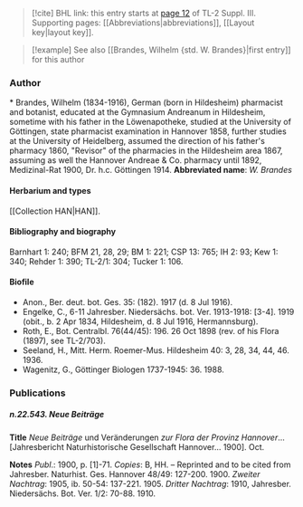> [!cite] BHL link: this entry starts at [page 12](https://www.biodiversitylibrary.org/page/33266319) of TL-2 Suppl. III.
> Supporting pages: [[Abbreviations|abbreviations]], [[Layout key|layout key]].

> [!example] See also [[Brandes, Wilhelm {std. W. Brandes}|first entry]] for this author

### Author

\* Brandes, Wilhelm (1834-1916), German (born in Hildesheim) pharmacist and botanist, educated at the Gymnasium Andreanum in Hildesheim, sometime with his father in the Löwenapotheke, studied at the University of Göttingen, state pharmacist examination in Hannover 1858, further studies at the University of Heidelberg, assumed the direction of his father's pharmacy 1860, "Revisor" of the pharmacies in the Hildesheim area 1867, assuming as well the Hannover Andreae & Co. pharmacy until 1892, Medizinal-Rat 1900, Dr. h.c. Göttingen 1914. 
**Abbreviated name**: *W. Brandes*

#### Herbarium and types

[[Collection HAN|HAN]].

#### Bibliography and biography

Barnhart 1: 240; BFM 21, 28, 29; BM 1: 221; CSP 13: 765; IH 2: 93; Kew 1: 340; Rehder 1: 390; TL-2/1: 304; Tucker 1: 106.

#### Biofile

- Anon., Ber. deut. bot. Ges. 35: (182). 1917 (d. 8 Jul 1916).
- Engelke, C., 6-11 Jahresber. Niedersächs. bot. Ver. 1913-1918: \[3-4\]. 1919 (obit., b. 2 Apr 1834, Hildesheim, d. 8 Jul 1916, Hermannsburg).
- Roth, E., Bot. Centralbl. 76(44/45): 196. 26 Oct 1898 (rev. of his Flora (1897), see TL-2/703).
- Seeland, H., Mitt. Herm. Roemer-Mus. Hildesheim 40: 3, 28, 34, 44, 46. 1936.
- Wagenitz, G., Göttinger Biologen 1737-1945: 36. 1988.

### Publications

##### n.22.543. Neue Beiträge

**Title**
*Neue Beiträge* und Veränderungen *zur Flora der Provinz Hannover*... \[Jahresbericht Naturhistorische Gesellschaft Hannover... 1900\]. Oct.

**Notes**
*Publ*.: 1900, p. \[1\]-71. *Copies*: B, HH. – Reprinted and to be cited from Jahresber. Naturhist. Ges. Hannover 48/49: 127-200. 1900.
*Zweiter Nachtrag*: 1905, ib. 50-54: 137-221. 1905.
*Dritter Nachtrag*: 1910, Jahresber. Niedersächs. Bot. Ver. 1/2: 70-88. 1910.

